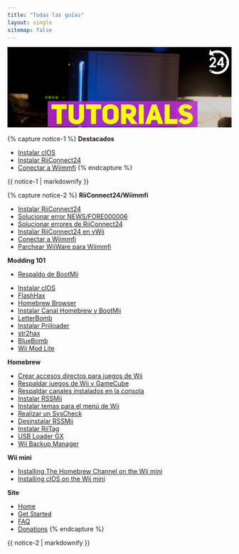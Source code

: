 ```yaml
---
title: "Todas las guías"
layout: single
sitemap: false
---
```


![Tutoriales](/images/WiiTutorials.jpg)

{% capture notice-1 %}
**Destacados**

+ [Instalar cIOS](cios)
+ [Instalar RiiConnect24](riiconnect24)
+ [Conectar a Wiimmfi](wiimmfi)
{% endcapture %}
<div class="notice--info">{{ notice-1 | markdownify }}</div>

{% capture notice-2 %}
**RiiConnect24/Wiimmfi**
+ [Instalar RiiConnect24](riiconnect24)
+ [Solucionar error NEWS/FORE000006](riiconnect24-batteryfix)
+ [Solucionar errores de RiiConnect24](riiconnect24-troubleshooting)
+ [Instalar RiiConnect24 en vWii](riiconnect24-vwii)
+ [Conectar a Wiimmfi](wiimmfi)
+ [Parchear WiiWare para Wiimmfi](wiiwarepatcher)

**Modding 101**
* [Respaldo de BootMii](bootmii)
+ [Instalar cIOS](cios)
+ [FlashHax](flashhax)
+ [Homebrew Browser](hbb)
+ [Instalar Canal Homebrew y BootMii](hbc)
+ [LetterBomb](letterbomb)
+ [Instalar Priiloader](priiloader)
+ [str2hax](str2hax)
+ [BlueBomb](bluebomb)
+ [Wii Mod Lite](wiimodlite)

**Homebrew**
+ [Crear accesos directos para juegos de Wii](wiigsc)
+ [Respaldar juegos de Wii y GameCube](dump-games)
+ [Respaldar canales instalados en la consola](dump-wads)
+ [Instalar RSSMii](rssmii)
+ [Instalar temas para el menú de Wii](themes)
+ [Realizar un SysCheck](syscheck)
+ [Desinstalar RSSMii](rssmii-remove)
+ [Instalar RiiTag](riitag)
+ [USB Loader GX](usbloadergx)
+ [Wii Backup Manager](wiibackupmanager)

**Wii mini**
+ [Installing The Homebrew Channel on the Wii mini](hbc-mini)
+ [Installing cIOS on the Wii mini](cios-mini)


**Site**
+ [Home](/)
+ [Get Started](get-started)
+ [FAQ](faq)
+ [Donations](donations)
{% endcapture %}
<div class="notice--primary">{{ notice-2 | markdownify }}</div>
